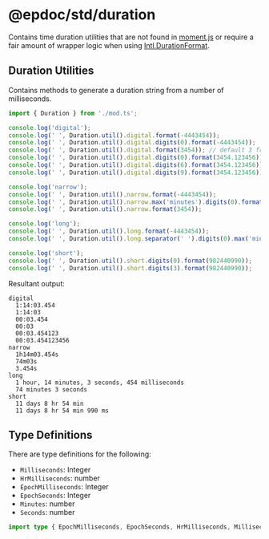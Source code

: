 # @epdoc/std/duration

Contains time duration utilities that are not found in [moment.js](https://github.com/moment/moment) or require
a fair amount of wrapper logic when using
[Intl.DurationFormat](https://tc39.es/proposal-intl-duration-format/#sec-intl-durationformat-constructor).



## Duration Utilities

Contains methods to generate a duration string from a number of milliseconds.

```typescript
import { Duration } from './mod.ts';

console.log('digital');
console.log(' ', Duration.util().digital.format(-4443454));
console.log(' ', Duration.util().digital.digits(0).format(-4443454));
console.log(' ', Duration.util().digital.format(3454)); // default 3 fractional digits
console.log(' ', Duration.util().digital.digits(0).format(3454.123456));
console.log(' ', Duration.util().digital.digits(6).format(3454.123456));
console.log(' ', Duration.util().digital.digits(9).format(3454.123456));

console.log('narrow');
console.log(' ', Duration.util().narrow.format(-4443454));
console.log(' ', Duration.util().narrow.max('minutes').digits(0).format(4443454));
console.log(' ', Duration.util().narrow.format(3454));

console.log('long');
console.log(' ', Duration.util().long.format(-4443454));
console.log(' ', Duration.util().long.separator(' ').digits(0).max('minutes').format(-4443454));

console.log('short');
console.log(' ', Duration.util().short.digits(0).format(982440990));
console.log(' ', Duration.util().short.digits(3).format(982440990));
```

Resultant output:

```
digital
  1:14:03.454
  1:14:03
  00:03.454
  00:03
  00:03.454123
  00:03.454123456
narrow
  1h14m03.454s
  74m03s
  3.454s
long
  1 hour, 14 minutes, 3 seconds, 454 milliseconds
  74 minutes 3 seconds
short
  11 days 8 hr 54 min
  11 days 8 hr 54 min 990 ms
```

## Type Definitions

There are type definitions for the following:

- `Milliseconds`: Integer
- `HrMilliseconds`: number
- `EpochMilliseconds`: Integer
- `EpochSeconds`: Integer
- `Minutes`: number
- `Seconds`: number

```typescript
import type { EpochMilliseconds, EpochSeconds, HrMilliseconds, Milliseconds, Minutes } from './mod.ts';
```
